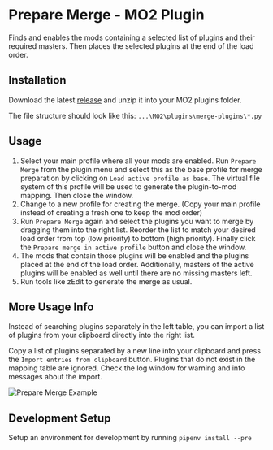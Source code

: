 # Prepare Merge - MO2 Plugin

Finds and enables the mods containing a selected list of plugins and their required masters. Then places the selected plugins at the end of the load order.

## Installation

Download the latest [release](https://github.com/ssauermann/mo2-plugins/releases/latest) and unzip it into your MO2 plugins folder.

The file structure should look like this:
`...\MO2\plugins\merge-plugins\*.py`

## Usage

1. Select your main profile where all your mods are enabled. Run `Prepare Merge` from the plugin menu and select this as the base profile for merge preparation by clicking on `Load active profile as base`. The virtual file system of this profile will be used to generate the plugin-to-mod mapping. Then close the window.
2. Change to a new profile for creating the merge. (Copy your main profile instead of creating a fresh one to keep the mod order)
3. Run `Prepare Merge` again and select the plugins you want to merge by dragging them into the right list. Reorder the list to match your desired load order from top (low priority) to bottom (high priority). Finally click the `Prepare merge in active profile` button and close the window.
4. The mods that contain those plugins will be enabled and the plugins placed at the end of the load order. Additionally, masters of the active plugins will be enabled as well until there are no missing masters left.
5. Run tools like zEdit to generate the merge as usual.

## More Usage Info

Instead of searching plugins separately in the left table, you can import a list of plugins from your clipboard directly into the right list.

Copy a list of plugins separated by a new line into your clipboard and press the `Import entries from clipboard` button. Plugins that do not exist in the mapping table are ignored. Check the log window for warning and info messages about the import.


![Prepare Merge Example](https://user-images.githubusercontent.com/4701556/112555788-27c38500-8dc9-11eb-9100-f42622725122.gif)

## Development Setup
Setup an environment for development by running `pipenv install --pre`
